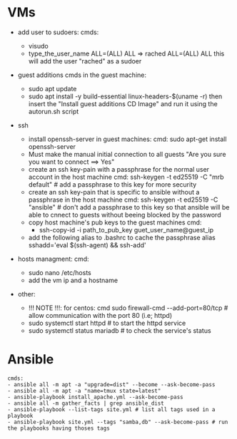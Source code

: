 # VMs
 * add user to sudoers:
	cmds:
	- visudo
	- type_the_user_name ALL=(ALL) ALL
		=> rached ALL=(ALL) ALL this will add the user "rached" as a sudoer

 * guest additions
	cmds in the guest machine:
	- sudo apt update
	- sudo apt install -y build-essential linux-headers-$(uname -r)
	then insert the "Install guest additions CD Image" and run it using the autorun.sh script
 * ssh
	* install openssh-server in guest machines:
	cmd: sudo apt-get install openssh-server
	* Must make the manual initial connection to all guests "Are you sure you want to connect ==> Yes"
	* create an ssh key-pain with a passphrase for the normal user account in the host machine
	 cmd: ssh-keygen -t ed25519 -C "mrb default" # add a passphrase to this key for more security
	* create an ssh key-pain that is specific to ansible without a passphrase in the host machine
	 cmd: ssh-keygen -t ed25519 -C "ansible" # don't add a passphrase to this key so that ansible will be able to cnnect to guests without beeing blocked by the password
	* copy host machine's pub keys to the guest machines
	cmd:
	  - ssh-copy-id -i path_to_pub_key guet_user_name@guest_ip
	* add the following alias to .bashrc to cache the passphrase
	  alias sshadd='eval $(ssh-agent) && ssh-add'
 * hosts managment:
	cmd: 
	  - sudo nano /etc/hosts  
	  - add the vm ip  and a hostname
 * other:
	  - !!! NOTE !!!:  for centos: cmd sudo firewall-cmd --add-port=80/tcp # allow communication with the port 80 (i.e; httpd)
	  - sudo systemctl start httpd # to start the httpd service
	  - sudo systemctl status mariadb # to check the service's status

# Ansible
    cmds:
	- ansible all -m apt -a "upgrade=dist" --become --ask-become-pass
	- ansible all -m apt -a "name=tmux state=latest"
	- ansible-playbook install_apache.yml --ask-become-pass
	- ansible all -m gather_facts | grep ansible_dist
	- ansible-playbook --list-tags site.yml # list all tags used in a playbook
	- ansible-playbook site.yml --tags "samba,db" --ask-become-pass # run the playbooks having thoses tags
